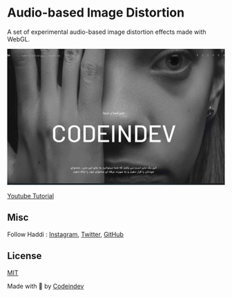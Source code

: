 # Audio-based Image Distortion

A set of experimental audio-based image distortion effects made with WebGL.

![Image Title](https://github.com/codeindevelopment/audio-intro/blob/master/screenshot.jpg?raw=true)

[Youtube Tutorial](https://www.youtube.com/channel/UCvucIyQwqTfTrMcAwgE1p_A)

## Misc

Follow Haddi : [Instagram](https://instagram.com/codeindev), [Twitter](https://twitter.com/codeindev), [GitHub](https://github.com/codeindevelopment)


## License
[MIT](LICENSE)

Made with :blue_heart: by [Codeindev](http://www.codeindev.com)

